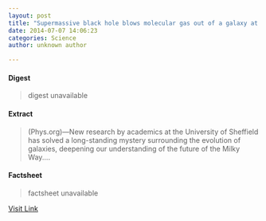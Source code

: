 ```yaml
---
layout: post
title: "Supermassive black hole blows molecular gas out of a galaxy at 1 million kilometres per hour"
date: 2014-07-07 14:06:23
categories: Science
author: unknown author

---
```



#### Digest
>digest unavailable

#### Extract
>(Phys.org)—New research by academics at the University of Sheffield has solved a long-standing mystery surrounding the evolution of galaxies, deepening our understanding of the future of the Milky Way....

#### Factsheet
>factsheet unavailable

[Visit Link](http://phys.org/news323946368.html)


